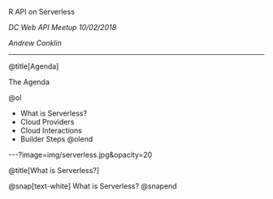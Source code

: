 R API on Serverless  

_DC Web API Meetup 10/02/2018_   

_Andrew Conklin_

---
@title[Agenda]

The Agenda

@ol
- What is Serverless?
- Cloud Providers
- Cloud Interactions
- Builder Steps
@olend

---?image=img/serverless.jpg&opacity=20

@title[What is Serverless?]

@snap[text-white]
What is Serverless?
@snapend
